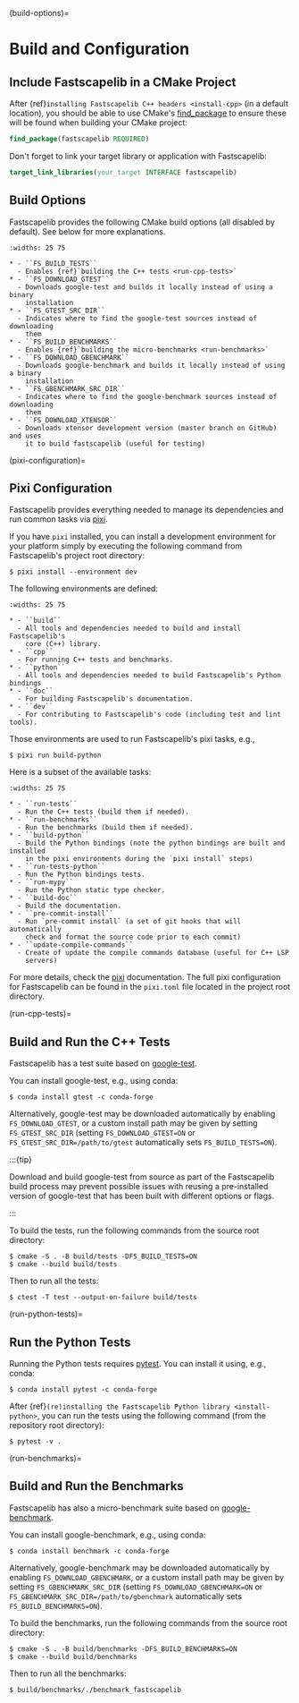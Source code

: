 (build-options)=

# Build and Configuration

## Include Fastscapelib in a CMake Project

After {ref}`installing Fastscapelib C++ headers <install-cpp>` (in a default
location), you should be able to use CMake's
[find_package](https://cmake.org/cmake/help/latest/command/find_package.html) to
ensure these will be found when building your CMake project:

```cmake
find_package(fastscapelib REQUIRED)
```

Don't forget to link your target library or application with Fastscapelib:

```cmake
target_link_libraries(your_target INTERFACE fastscapelib)
```

## Build Options

Fastscapelib provides the following CMake build options (all disabled by
default). See below for more explanations.

```{list-table}
:widths: 25 75

* - ``FS_BUILD_TESTS``
  - Enables {ref}`building the C++ tests <run-cpp-tests>`
* - ``FS_DOWNLOAD_GTEST``
  - Downloads google-test and builds it locally instead of using a binary
    installation
* - ``FS_GTEST_SRC_DIR``
  - Indicates where to find the google-test sources instead of downloading
    them
* - ``FS_BUILD_BENCHMARKS``
  - Enables {ref}`building the micro-benchmarks <run-benchmarks>`
* - ``FS_DOWNLOAD_GBENCHMARK``
  - Downloads google-benchmark and builds it locally instead of using a binary
    installation
* - ``FS_GBENCHMARK_SRC_DIR``
  - Indicates where to find the google-benchmark sources instead of downloading
    them
* - ``FS_DOWNLOAD_XTENSOR``
  - Downloads xtensor development version (master branch on GitHub) and uses
    it to build fastscapelib (useful for testing)
```

(pixi-configuration)=

## Pixi Configuration

Fastscapelib provides everything needed to manage its dependencies and run
common tasks via [pixi].

If you have `pixi` installed, you can install a development environment for your
platform simply by executing the following command from Fastscapelib's project
root directory:

```
$ pixi install --environment dev
```

The following environments are defined:

```{list-table}
:widths: 25 75

* - ``build``
  - All tools and dependencies needed to build and install Fastscapelib's
    core (C++) library.
* - ``cpp``
  - For running C++ tests and benchmarks.
* - ``python``
  - All tools and dependencies needed to build Fastscapelib's Python bindings
* - ``doc``
  - For building Fastscapelib's documentation.
* - ``dev``
  - For contributing to Fastscapelib's code (including test and lint tools).
```

Those environments are used to run Fastscapelib's pixi tasks, e.g.,

```
$ pixi run build-python
```

Here is a subset of the available tasks:

```{list-table}
:widths: 25 75

* - ``run-tests``
  - Run the C++ tests (build them if needed).
* - ``run-benchmarks``
  - Run the benchmarks (build them if needed).
* - ``build-python``
  - Build the Python bindings (note the python bindings are built and installed
    in the pixi environments during the `pixi install` steps)
* - ``run-tests-python``
  - Run the Python bindings tests.
* - ``run-mypy``
  - Run the Python static type checker.
* - ``build-doc``
  - Build the documentation.
* - ``pre-commit-install``
  - Run `pre-commit install` (a set of git hooks that will automatically
    check and format the source code prior to each commit)
* - ``update-compile-commands``
  - Create of update the compile commands database (useful for C++ LSP
    servers)
```

For more details, check the [pixi] documentation. The full pixi configuration
for Fastscapelib can be found in the `pixi.toml` file located in the project
root directory.

(run-cpp-tests)=

## Build and Run the C++ Tests

Fastscapelib has a test suite based on [google-test].

You can install google-test, e.g., using conda:

```
$ conda install gtest -c conda-forge
```

Alternatively, google-test may be downloaded automatically by enabling
`FS_DOWNLOAD_GTEST`, or a custom install path may be given by setting
`FS_GTEST_SRC_DIR` (setting `FS_DOWNLOAD_GTEST=ON` or
`FS_GTEST_SRC_DIR=/path/to/gtest` automatically sets `FS_BUILD_TESTS=ON`).

:::{tip}

Download and build google-test from source as part of the Fastscapelib build
process may prevent possible issues with reusing a pre-installed version of
google-test that has been built with different options or flags.

:::

To build the tests, run the following commands from the source root directory:

```
$ cmake -S . -B build/tests -DFS_BUILD_TESTS=ON
$ cmake --build build/tests
```

Then to run all the tests:

```
$ ctest -T test --output-on-failure build/tests
```

(run-python-tests)=

## Run the Python Tests

Running the Python tests requires [pytest]. You can install it using, e.g.,
conda:

```
$ conda install pytest -c conda-forge
```

After {ref}`(re)installing the Fastscapelib Python library <install-python>`,
you can run the tests using the following command (from the repository root
directory):

```
$ pytest -v .
```

(run-benchmarks)=

## Build and Run the Benchmarks

Fastscapelib has also a micro-benchmark suite based on [google-benchmark].

You can install google-benchmark, e.g., using conda:

```
$ conda install benchmark -c conda-forge
```

Alternatively, google-benchmark may be downloaded automatically by enabling
`FS_DOWNLOAD_GBENCHMARK`, or a custom install path may be given by setting
`FS_GBENCHMARK_SRC_DIR` (setting `FS_DOWNLOAD_GBENCHMARK=ON` or
`FS_GBENCHMARK_SRC_DIR=/path/to/gbenchmark` automatically sets
`FS_BUILD_BENCHMARKS=ON`).

To build the benchmarks, run the following commands from the source root
directory:

```
$ cmake -S . -B build/benchmarks -DFS_BUILD_BENCHMARKS=ON
$ cmake --build build/benchmarks
```

Then to run all the benchmarks:

```
$ build/benchmarks/./benchmark_fastscapelib
```

[google-benchmark]: https://github.com/google/benchmark
[google-test]: https://github.com/google/googletest
[pixi]: https://pixi.sh
[pytest]: https://docs.pytest.org/
